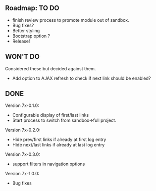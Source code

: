 Roadmap:
TO DO
-----

- finish review process to promote module out of sandbox.
- Bug fixes?
- Better styling
- Bootstrap option ?
- Release!

WON'T DO
--------
Considered these but decided against them.

- Add option to AJAX refresh to check if next link should be enabled?

DONE
----
Version 7x-0.1.0:

- Configurable display of first/last links
- Start process to switch from sandbox->full project.

Version 7x-0.2.0:

- Hide prev/first links if already at first log entry
- Hide next/last links if already at last log entry

Version 7x-0.3.0:

- support filters in navigation options

Version 7x-1.0.0:

- Bug fixes
